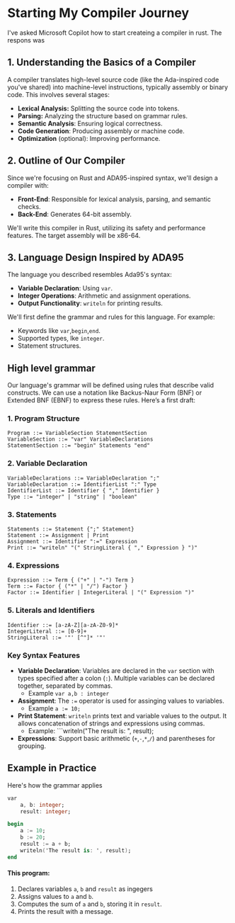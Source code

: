 # Starting My Compiler Journey

I've asked Microsoft Copilot how to start createing a compiler in rust. 
The respons was

## 1. Understanding the Basics of a Compiler

A compiler translates high-level source code (like the Ada-inspired code you've shared) into machine-level instructions, typically assembly or binary code. This involves several stages:

* **Lexical Analysis:** Splitting the source code into tokens.
* **Parsing:** Analyzing the structure based on grammar rules.
* **Semantic Analysis**: Ensuring logical correctness.
* **Code Generation**: Producing assembly or machine code.
* **Optimization** (optional): Improving performance.

## 2. Outline of Our Compiler

Since we're focusing on Rust and ADA95-inspired syntax, we'll design a compiler with:

* **Front-End**: Responsible for lexical analysis, parsing, and semantic checks.
* **Back-End**: Generates 64-bit assembly.

We'll write this compiler in Rust, utilizing its safety and performance features. The target assembly will be x86-64.

## 3. Language Design Inspired by ADA95

The language you described resembles Ada95's syntax:

* **Variable Declaration**: Using ```var```.
* **Integer Operations**: Arithmetic and assignment operations.
* **Output Functionality**: ```writeln``` for printing results.

We'll first define the grammar and rules for this language. For example:
* Keywords like ```var```,```begin```,```end```.
* Supported types, lke ```integer```.
* Statement structures.


## High level grammar

Our language's grammar will be defined using rules that describe valid constructs. We can use a notation like Backus-Naur Form (BNF) or Extended BNF (EBNF) to express these rules.
Here’s a first draft:

### 1. Program Structure

```
Program ::= VariableSection StatementSection
VariableSection ::= "var" VariableDeclarations
StatementSection ::= "begin" Statements "end"
```

### 2. Variable Declaration

```
VariableDeclarations ::= VariableDeclaration ";"
VariableDeclaration ::= IdentifierList ":" Type
IdentifierList ::= Identifier { "," Identifier }
Type ::= "integer" | "string" | "boolean"
```

### 3. Statements

```
Statements ::= Statement {";" Statement}
Statement ::= Assignment | Print
Assignment ::= Identifier ":=" Expression
Print ::= "writeln" "(" StringLiteral { "," Expression } ")"
```

### 4. Expressions

```
Expression ::= Term { ("+" | "-") Term }
Term ::= Factor { ("*" | "/") Factor }
Factor ::= Identifier | IntegerLiteral | "(" Expression ")"
```

### 5. Literals and Identifiers

```
Identifier ::= [a-zA-Z][a-zA-Z0-9]*
IntegerLiteral ::= [0-9]+
StringLiteral ::= '"' [^"]* '"'
```

### Key Syntax Features

* **Variable Declaration**: Variables are declared in the ```var```  section with types specified after a colon (```:```). Multiple variables can be declared together, separated by commas.
    * Example ```var a,b : integer```
* **Assignment**: The ```:=``` operator is used for assinging values to variables.
    * Example ```a := 10;```
* **Print Statement**: ```writeln``` prints text and variable values to the output. It allows concatenation of strings and expressions using commas.
    * Example: ```writeln("The result is: ", result);
* **Expressions**: Support basic arithmetic (```+```,```-```,```*```,```/```) and parentheses for grouping.

## Example in Practice

Here's how the grammar applies

```ada
var
    a, b: integer;
    result: integer;

begin
    a := 10;
    b := 20;
    result := a + b;
    writeln('The result is: ', result);
end
```

#### This program:
1. Declares variables ```a```, ```b``` and ```result``` as ingegers
2. Assigns values to ```a``` and ```b```.
3. Computes the sum of ```a```  and ```b```, storing it in ```result```.
4. Prints the result with a message.


